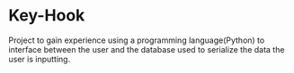 # Key-Hook
Project to gain experience using a programming language(Python) to interface between the user and the database used to serialize the data the user is inputting.
